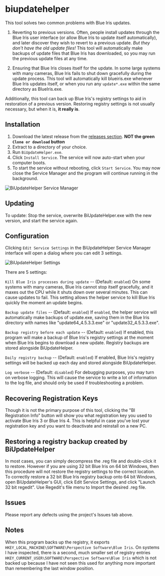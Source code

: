 # biupdatehelper

This tool solves two common problems with Blue Iris updates.

1) Reverting to previous versions.  Often, people install updates through the Blue Iris user interface (or allow Blue Iris to update itself automatically), and later discover they wish to revert to a previous update.  *But they don't have the old update files!*  This tool will automatically make backups of update files that Blue Iris has downloaded, so you may run the previous update files at any time.

2) Ensuring that Blue Iris closes itself for the update.  In some large systems with many cameras, Blue Iris fails to shut down gracefully during the update process.  This tool will automatically kill blueiris.exe whenever Blue Iris updates itself, or when you run any `update*.exe` within the same directory as BlueIris.exe.

Additionally, this tool can back up Blue Iris's registry settings to aid in restoration of a previous version.  Restoring registry settings is not usually necessary, but when it is, **it really is**.

## Installation

1) Download the latest release from the [releases section](https://github.com/bp2008/biupdatehelper/releases). **NOT the green `Clone or download` button**
2) Extract to a directory of your choice.
3) Run `BiUpdateHelper.exe`.
4) Click `Install Service`.  The service will now auto-start when your computer boots.
5) To start the service without rebooting, click `Start Service`.  You may now close the Service Manager and the program will continue running in the background.

![BiUpdateHelper Service Manager](http://i.imgur.com/Ff4mFF0.png)

## Updating

To update: Stop the service, overwrite BiUpdateHelper.exe with the new version, and start the service again.

## Configuration

Clicking `Edit Service Settings` in the BiUpdateHelper Service Manager interface will open a dialog where you can edit 3 settings.

![BiUpdateHelper Settings](http://i.imgur.com/52fQxhq.png)

There are 5 settings:

`Kill Blue Iris processes during update` -- (Default: `enabled`) On some systems with many cameras, Blue Iris cannot stop itself gracefully, and it maxes out the CPU while it shuts down over several minutes.  This can cause updates to fail.  This setting allows the helper service to kill Blue Iris quickly the moment an update begins.

`Backup update files` -- (Default: `enabled`) If `enabled`, the helper service will automatically make backups of update.exe, saving them in the Blue Iris directory with names like "update64_4.5.3.3.exe" or "update32_4.5.3.3.exe".

`Backup registry before each update` -- (Default: `enabled`) If enabled, this program will make a backup of Blue Iris's registry settings at the moment when Blue Iris begins to download a new update. Registry backups are stored alongside BiUpdateHelper.

`Daily registry backup` -- (Default: `enabled`) If enabled, Blue Iris's registry settings will be backed up each day and stored alongside BiUpdateHelper.

`Log verbose` -- (Default: `disabled`) For debugging purposes, you may turn on verbose logging.  This will cause the service to write a lot of information to the log file, and should only be used if troubleshooting a problem.

## Recovering Registration Keys

Though it is not the primary purpose of this tool, clicking the "BI Registration Info" button will show you what registration key you used to activate Blue Iris 3 or Blue Iris 4.  This is helpful in case you've lost your registration key and you want to deactivate and reinstall on a new PC.

## Restoring a registry backup created by BiUpdateHelper

In most cases, you can simply decompress the .reg file and double-click it to restore.  However if you are using 32 bit Blue Iris on 64 bit Windows, then this procedure will not restore the registry settings to the correct location.  To correctly restore a 32 bit Blue Iris registry backup onto 64 bit Windows, open BiUpdateHelper's GUI, click Edit Service Settings, and click "Launch 32 bit regedit". Use Regedit's file menu to Import the desired .reg file.

## Issues

Please report any defects using the project's Issues tab above.

## Notes

When this program backs up the registry, it exports `HKEY_LOCAL_MACHINE\SOFTWARE\Perspective Software\Blue Iris`.  On systems I have inspected, there is a second, much smaller set of registry entries `HKEY_CURRENT_USER\SOFTWARE\Perspective Software\Blue Iris` which is not backed up because I have not seen this used for anything more important than remembering the last window position.
